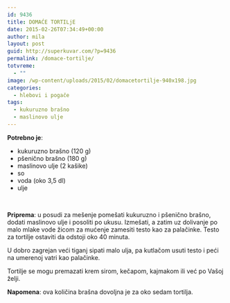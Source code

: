 ```yaml
---
id: 9436
title: DOMAĆE TORTILjE
date: 2015-02-26T07:34:49+00:00
author: mila
layout: post
guid: http://superkuvar.com/?p=9436
permalink: /domace-tortilje/
totvreme:
  - ""
image: /wp-content/uploads/2015/02/domacetortilje-940x198.jpg
categories:
  - hlebovi i pogače
tags:
  - kukuruzno brašno
  - maslinovo ulje
---
```

**Potrebno je**:

  * kukuruzno brašno (120 g)
  * pšenično brašno (180 g)
  * maslinovo ulje (2 kašike)
  * so
  * voda (oko 3,5 dl)
  * ulje

![<img class="alignnone size-medium wp-image-9438" src="/wp-content/uploads/2015/02/domacetortilje-1024x768.jpg" alt="domacetortilje" width="300" height="225" />](/wp-content/uploads/2015/02/domacetortilje.jpg)

**Priprema**: u posudi za mešenje pomešati kukuruzno i pšenično brašno, dodati maslinovo ulje i posoliti po ukusu. Izmešati, a zatim uz dolivanje po malo mlake vode žicom za mućenje zamesiti testo kao za palačinke. Testo za tortilje ostaviti da odstoji oko 40 minuta.

U dobro zagrejan veći tiganj sipati malo ulja, pa kutlačom usuti testo i peći na umerenoj vatri kao palačinke.

Tortilje se mogu premazati krem sirom, kečapom, kajmakom ili već po Vašoj želji.

**Napomena**:   ova količina brašna dovoljna je za oko sedam tortilja.